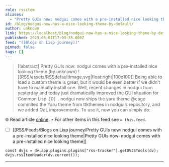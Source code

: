 ```yaml
---
role: rssitem
aliases:
  - "Pretty GUIs now: nodgui comes with a pre-installed nice looking theme"
id: /blog/nodgui-now-has-a-nice-looking-theme-by-default/
author: unknown
link: https://localhost/blog/nodgui-now-has-a-nice-looking-theme-by-default/
published: 2023-06-01T17:03:35.000Z
feed: "[[Blogs on Lisp journey]]"
pinned: false
tags: []
---
```


> [!abstract] Pretty GUIs now: nodgui comes with a pre-installed nice looking theme (by unknown)
> ![[RSS/assets/RSSdefaultImage.svg|float:right|100x100]] Being able to load a custom theme is great, but it would be even better if we didn’t have to manually install one. Well, recent changes in nodgui from yesterday and today just dramatically improved the GUI situation for Common Lisp［0］. nodgui now ships the yaru theme @cage commited the Yaru theme from ttkthemes in nodgui’s repository, and we added QoL improvements. To use it, now you can simply do:

🌐 Read article [online](https://localhost/blog/nodgui-now-has-a-nice-looking-theme-by-default/). ⤴ For other items in this feed see `= this.feed`.

- [ ] [[RSS/Feeds/Blogs on Lisp journey/Pretty GUIs now꞉ nodgui comes with a pre-installed nice looking theme|Pretty GUIs now꞉ nodgui comes with a pre-installed nice looking theme]]

~~~dataviewjs
const dvjs = dv.app.plugins.plugins["rss-tracker"].getDVJSTools(dv);
dvjs.rssItemHeader(dv.current());
~~~

- - -

